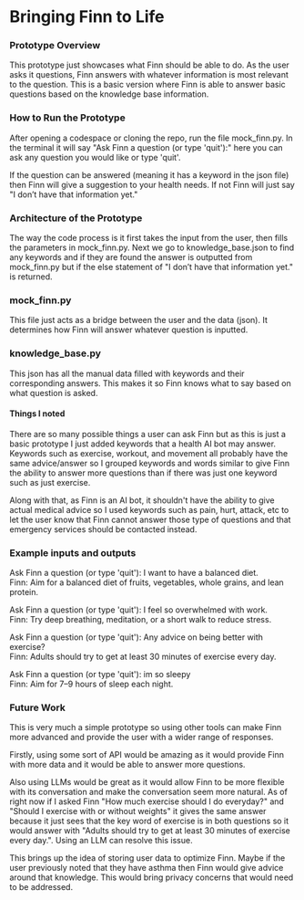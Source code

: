 # Bringing Finn to Life

### Prototype Overview
This prototype just showcases what Finn should be able to do. As the user asks it questions, Finn answers with whatever information is most relevant to the question. This is a basic version where Finn is able to answer basic questions based on the knowledge base information.

### How to Run the Prototype
After opening a codespace or cloning the repo, run the file mock_finn.py. In the terminal it will say "Ask Finn a question (or type 'quit'):" here you can ask any question you would like or type 'quit'. 

If the question can be answered (meaning it has a keyword in the json file) then Finn will give a suggestion to your health needs. If not Finn will just say "I don’t have that information yet." 

### Architecture of the Prototype
The way the code process is it first takes the input from the user, then fills the parameters in mock_finn.py. Next we go to knowledge_base.json to find any keywords and if they are found the answer is outputted from mock_finn.py but if the else statement of "I don’t have that information yet." is returned.

### mock_finn.py
This file just acts as a bridge between the user and the data (json). It determines how Finn will answer whatever question is inputted. 

### knowledge_base.py
This json has all the manual data filled with keywords and their corresponding answers. This makes it so Finn knows what to say based on what question is asked.

#### Things I noted
There are so many possible things a user can ask Finn but as this is just a basic prototype I just added keywords that a health AI bot may answer. Keywords such as exercise, workout, and movement all probably have the same advice/answer so I grouped keywords and words similar to give Finn the ability to answer more questions than if there was just one keyword such as just exercise.

Along with that, as Finn is an AI bot, it shouldn't have the ability to give actual medical advice so I used keywords such as pain, hurt, attack, etc to let the user know that Finn cannot answer those type of questions and that emergency services should be contacted instead.

### Example inputs and outputs
Ask Finn a question (or type 'quit'): I want to have a balanced diet.<br>
Finn: Aim for a balanced diet of fruits, vegetables, whole grains, and lean protein.

Ask Finn a question (or type 'quit'): I feel so overwhelmed with work.<br>
Finn: Try deep breathing, meditation, or a short walk to reduce stress.

Ask Finn a question (or type 'quit'): Any advice on being better with exercise?<br>
Finn: Adults should try to get at least 30 minutes of exercise every day.

Ask Finn a question (or type 'quit'): im so sleepy<br>
Finn: Aim for 7–9 hours of sleep each night.

### Future Work
This is very much a simple prototype so using other tools can make Finn more advanced and provide the user with a wider range of responses. 

Firstly, using some sort of API would be amazing as it would provide Finn with more data and it would be able to answer more questions.

Also using LLMs would be great as it would allow Finn to be more flexible with its conversation and make the conversation seem more natural. As of right now if I asked Finn "How much exercise should I do everyday?" and "Should I exercise with or without weights" it gives the same answer because it just sees that the key word of exercise is in both questions so it would answer with "Adults should try to get at least 30 minutes of exercise every day.". Using an LLM can resolve this issue.

This brings up the idea of storing user data to optimize Finn. Maybe if the user previously noted that they have asthma then Finn would give advice around that knowledge. This would bring privacy concerns that would need to be addressed. 
